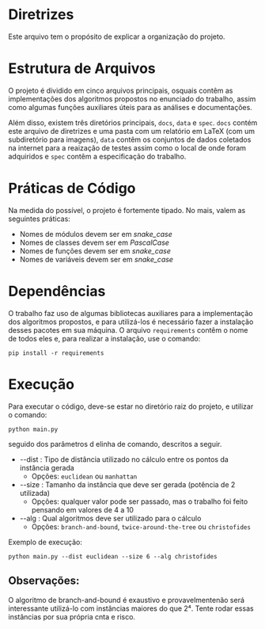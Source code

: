 # Diretrizes

Este arquivo tem o propósito de explicar a organização do projeto.

# Estrutura de Arquivos

O projeto é dividido em cinco arquivos principais, osquais contêm as implementações dos algoritmos propostos no enunciado do trabalho, assim como algumas funções auxiliares úteis para as análises e documentações.

Além disso, existem três diretórios principais, `docs`, `data` e `spec`. `docs` contém este arquivo de diretrizes e uma pasta com um relatório em LaTeX (com um subdiretório para imagens), `data` contêm os conjuntos de dados coletados na internet para a reaização de testes assim como o local de onde foram adquiridos e `spec` contêm a especificação do trabalho.

# Práticas de Código

Na medida do possível, o projeto é fortemente tipado. No mais, valem as seguintes práticas:

- Nomes de módulos devem ser em *snake_case* 
- Nomes de classes devem ser em *PascalCase*
- Nomes de funções devem ser em *snake_case*
- Nomes de variáveis devem ser em *snake_case*

# Dependências

O trabalho faz uso de algumas bibliotecas auxiliares para a implementação dos algoritmos propostos, e para utilizá-los é necessário fazer a instalação desses pacotes em sua máquina. O arquivo `requirements` contêm o nome de todos eles e, para realizar a instalação, use o comando:

`pip install -r requirements`

# Execução

Para executar o código, deve-se estar no diretório raiz do projeto, e utilizar o comando:

`python main.py`

seguido dos parâmetros d elinha de comando, descritos a seguir.

- --dist : Tipo de distância utilizado no cálculo entre os pontos da instância gerada
    - Opções: `euclidean` ou `manhattan`
- --size : Tamanho da instância que deve ser gerada (potência de 2 utilizada)
    - Opções: qualquer valor pode ser passado, mas o trabalho foi feito pensando em valores de 4 a 10
- --alg : Qual algoritmos deve ser utilizado para o cálculo
    - Opções: `branch-and-bound`, `twice-around-the-tree` ou `christofides`

Exemplo de execução:

`python main.py --dist euclidean --size 6 --alg christofides`

## Observações:

O algoritmo de branch-and-bound é exaustivo e provavelmentenão será interessante utilizá-lo com instâncias maiores do que 2⁴. Tente rodar essas instâncias por sua própria cnta e risco.

